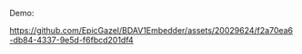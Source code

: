 Demo:

https://github.com/EpicGazel/BDAV1Embedder/assets/20029624/f2a70ea6-db84-4337-9e5d-f6fbcd201df4
